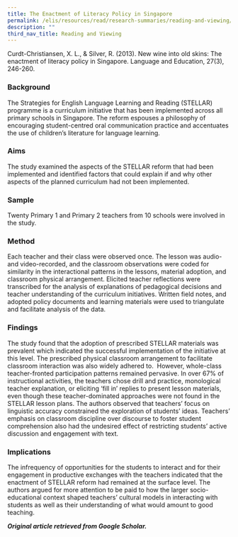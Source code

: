 ```yaml
---
title: The Enactment of Literacy Policy in Singapore
permalink: /elis/resources/read/research-summaries/reading-and-viewing/enactment-of-literacy-policy-singapore/
description: ""
third_nav_title: Reading and Viewing
---
```

Curdt-Christiansen, X. L., & Silver, R. (2013). New wine into old skins: The enactment of literacy policy in Singapore. Language and Education, 27(3), 246-260.

### Background

The Strategies for English Language Learning and Reading (STELLAR) programme is a curriculum initiative that has been implemented across all primary schools in Singapore. The reform espouses a philosophy of encouraging student-centred oral communication practice and accentuates the use of children’s literature for language learning.

### Aims

The study examined the aspects of the STELLAR reform that had been implemented and identified factors that could explain if and why other aspects of the planned curriculum had not been implemented.

### Sample

Twenty Primary 1 and Primary 2 teachers from 10 schools were involved in the study.

### Method

Each teacher and their class were observed once. The lesson was audio- and video-recorded, and the classroom observations were coded for similarity in the interactional patterns in the lessons, material adoption, and classroom physical arrangement. Elicited teacher reflections were transcribed for the analysis of explanations of pedagogical decisions and teacher understanding of the curriculum initiatives. Written field notes, and adopted policy documents and learning materials were used to triangulate and facilitate analysis of the data.  

### Findings

The study found that the adoption of prescribed STELLAR materials was prevalent which indicated the successful implementation of the initiative at this level. The prescribed physical classroom arrangement to facilitate classroom interaction was also widely adhered to.  However, whole-class teacher-fronted participation patterns remained pervasive. In over 67% of instructional activities, the teachers chose drill and practice, monological teacher explanation, or eliciting ‘fill in’ replies to present lesson materials, even though these teacher-dominated approaches were not found in the STELLAR lesson plans. The authors observed that teachers’ focus on linguistic accuracy constrained the exploration of students’ ideas. Teachers’ emphasis on classroom discipline over discourse to foster student comprehension also had the undesired effect of restricting students’ active discussion and engagement with text.

### Implications

The infrequency of opportunities for the students to interact and for their engagement in productive exchanges with the teachers indicated that the enactment of STELLAR reform had remained at the surface level. The authors argued for more attention to be paid to how the larger socio-educational context shaped teachers’ cultural models in interacting with students as well as their understanding of what would amount to good teaching.


_**Original article retrieved from Google Scholar.**_
